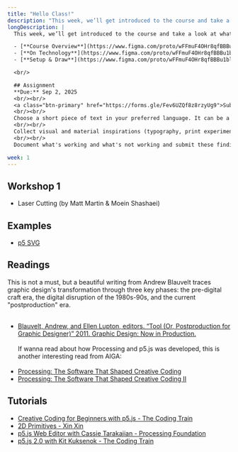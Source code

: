 ```yaml
---
title: "Hello Class!"
description: "This week, we’ll get introduced to the course and take a look at what we’ll be aiming to achieve."
longDescription: |
  This week, we’ll get introduced to the course and take a look at what we’ll be aiming to achieve.

  - [**Course Overview**](https://www.figma.com/proto/wFFmuF4OHr8qfBBBu1blRe/-Tech-A--Week-1?page-id=0%3A1&node-id=4102-394&p=f&viewport=1498%2C595%2C0.03&t=ZCAP0XkvaHiilUDv-1&scaling=scale-down-width&content-scaling=fixed)
  - [**On Technology**](https://www.figma.com/proto/wFFmuF4OHr8qfBBBu1blRe/-Tech-A--Week-1?page-id=0%3A1&node-id=4051-349&p=f&viewport=1498%2C595%2C0.03&t=ZCAP0XkvaHiilUDv-1&scaling=scale-down-width&content-scaling=fixed)
  - [**Setup & Draw**](https://www.figma.com/proto/wFFmuF4OHr8qfBBBu1blRe/-Tech-A--Week-1?page-id=0%3A1&node-id=1-166&p=f&viewport=1498%2C595%2C0.03&t=ZCAP0XkvaHiilUDv-1&scaling=scale-down-width&content-scaling=fixed)

  <br/>

  ## Assignment
  **Due:** Sep 2, 2025
  <br/><br/>
  <a class="btn-primary" href="https://forms.gle/Fev6UZQf8z8rzyUg9">Submit Assignment</a>
  <br/><br/>
  Choose a short piece of text in your preferred language. It can be a poem, a quote, an excerpt from your diary, or any other form of writing. The text should be personal, poetic, or culturally meaningful to you, serving as a manifesto or statement that reflects your values and beliefs.
  <br/><br/>
  Collect visual and material inspirations (typography, print experiments, manifestos), and try to recreate them in [**p5.js Editor**](https://editor.p5js.org/)! When in doubt, look them up in the [**p5 reference**](https://beta.p5js.org/reference/) or ask for help in [**google chat**](https://chat.google.com/room/AAQATTfE9mA?cls=7).
  <br/><br/>
  Document what's working and what's not working and submit these findings along with the assignment.

week: 1
---
```


## Workshop 1

- Laser Cutting (by Matt Martin & Moein Shashaei)

## Examples

- [p5 SVG](https://editor.p5js.org/munusshih/sketches/Vd_gqg5fz)

## Readings

This is not a must, but a beautiful writing from Andrew Blauvelt traces graphic design's transformation through three key phases: the pre-digital craft era, the digital disruption of the 1980s-90s, and the current "postproduction" era.
<br/><br/>

- [Blauvelt, Andrew, and Ellen Lupton, editors. “Tool (Or, Postproduction for Graphic Designer)” 2011. Graphic Design: Now in Production.](https://drive.google.com/file/d/1w4a-WZbLkfs9LrXkNgbM2On_eeR0m_ow/view?usp=sharing)
  <br/><br/>
  If wanna read about how Processing and p5.js was developed, this is another interesting read from AIGA:
  <br/><br/>
- [Processing: The Software That Shaped Creative Coding](https://eyeondesign.aiga.org/processing-the-software-that-shaped-creative-coding/)
- [Processing: The Software That Shaped Creative Coding II](https://eyeondesign.aiga.org/an-oral-history-of-processing-part-two/)

## Tutorials

- [Creative Coding for Beginners with p5.js - The Coding Train](https://youtu.be/yPWkPOfnGsw?feature=shared)
- [2D Primitives - Xin Xin](https://www.youtube.com/watch?v=hISICBkFa4Q)
- [p5.js Web Editor with Cassie Tarakajian - Processing Foundation](https://www.youtube.com/watch?v=x1rJJRVTpAI)
- [p5.js 2.0 with Kit Kuksenok - The Coding Train](https://www.youtube.com/watch?v=1KqQeqZ3R9Y)
